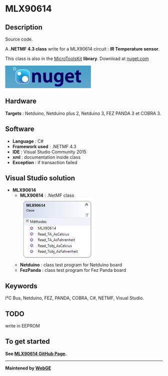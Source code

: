 # MLX90614

<strong>Description</strong>
-------------------------------------
Source code.

A <strong>.NETMF 4.3 class</strong> write for a MLX90614 circuit : <strong>IR Temperature sensor</strong>. 

This class is also in the <a href="https://www.nuget.org/packages/WEBGE.Microtoolskit/" target="_blank">MicroToolsKit</a> <strong>library</strong>. Download at <a href="https://www.nuget.org" target="_blank">nuget.com</a>

 <img src="img/nuget.JPG" align="center" />

<strong>Hardware</strong>
---------------------
<strong> Targets </strong>: Netduino, Netduino plus 2, Netduino 3, FEZ PANDA 3 et COBRA 3.

<strong>Software</strong>
---------------------
<ul>
<li><strong>Language</strong> : C#</li>
<li><strong>Framework used</strong> : .NETMF 4.3</li>
<li><strong>IDE</strong> : Visual Studio Community 2015</li>
<li><strong>xml</strong> : documentation inside class </li> 
<li><strong>Exception</strong> : if transaction failed</li>
</ul>

<strong> Visual Studio solution</strong>
-------------------------------------
<ul>
<li><strong>MLX90614</strong>
<ul>
<li><strong>MLX90614</strong> : .NetMF class</li>
<img src="img/DClassMLX90614.png" />
<li><strong>Netduino</strong> : class test program for Netduino board</li>
<li><strong>FezPanda</strong> : class test program for Fez Panda board</li>
</ul>
</li>
</ul>

<strong>Keywords</strong>
----------------------------
I²C Bus, Netduino, FEZ, PANDA, COBRA, C#, NETMF, Visual Studio.

<strong>TODO</strong>
-------------------
write in EEPROM

<strong>To get started<strong>
--------------------
See <a href="https://webge.github.io/MLX90614/" target="_blank">MLX90614 GitHub Page</a>.
<hr>

<strong>Maintened by<strong> <a href="mailto:philippemariano@gmail.com">WebGE</a>
